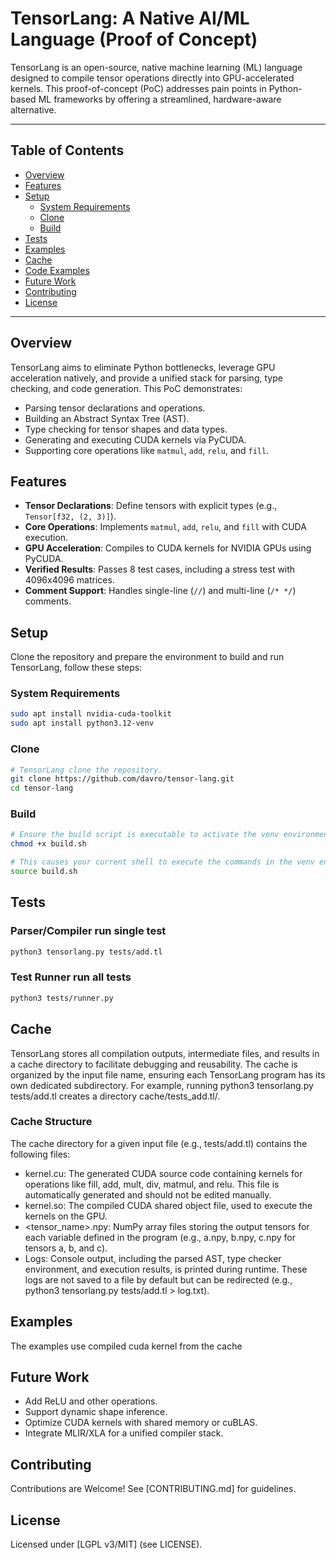 # TensorLang: A Native AI/ML Language (Proof of Concept)

TensorLang is an open-source, native machine learning (ML) language designed to compile tensor operations directly into GPU-accelerated kernels. This proof-of-concept (PoC) addresses pain points in Python-based ML frameworks by offering a streamlined, hardware-aware alternative.

---
## Table of Contents
- [Overview](#overview)
- [Features](#features)
- [Setup](#setup)
  - [System Requirements](#system-requirements)
  - [Clone](#clone)
  - [Build](#build)
- [Tests](#tests)
- [Examples](#examples)
- [Cache](#cache)
- [Code Examples](#code-examples)
- [Future Work](#future-work)
- [Contributing](#contributing)
- [License](#license)

---

## Overview
TensorLang aims to eliminate Python bottlenecks, leverage GPU acceleration natively, and provide a unified stack for parsing, type checking, and code generation. This PoC demonstrates:
- Parsing tensor declarations and operations.
- Building an Abstract Syntax Tree (AST).
- Type checking for tensor shapes and data types.
- Generating and executing CUDA kernels via PyCUDA.
- Supporting core operations like `matmul`, `add`, `relu`, and `fill`.

## Features
- **Tensor Declarations**: Define tensors with explicit types (e.g., `Tensor[f32, (2, 3)]`).
- **Core Operations**: Implements `matmul`, `add`, `relu`, and `fill` with CUDA execution.
- **GPU Acceleration**: Compiles to CUDA kernels for NVIDIA GPUs using PyCUDA.
- **Verified Results**: Passes 8 test cases, including a stress test with 4096x4096 matrices.
- **Comment Support**: Handles single-line (`//`) and multi-line (`/* */`) comments.

## Setup
Clone the repository and prepare the environment to build and run TensorLang, follow these steps:

### System Requirements
```bash
sudo apt install nvidia-cuda-toolkit
sudo apt install python3.12-venv
```

### Clone
```bash
# TensorLang clone the repository.
git clone https://github.com/davro/tensor-lang.git
cd tensor-lang
```

### Build
```bash
# Ensure the build script is executable to activate the venv environment.
chmod +x build.sh

# This causes your current shell to execute the commands in the venv environment.
source build.sh
```

## Tests

### Parser/Compiler run single test
```bash
python3 tensorlang.py tests/add.tl
```

### Test Runner run all tests
```bash
python3 tests/runner.py
```

## Cache 
TensorLang stores all compilation outputs, intermediate files, and results in a cache directory to facilitate debugging and reusability. The cache is organized by the input file name, ensuring each TensorLang program has its own dedicated subdirectory. For example, running python3 tensorlang.py tests/add.tl creates a directory cache/tests_add.tl/.

### Cache Structure
The cache directory for a given input file (e.g., tests/add.tl) contains the following files:
 * kernel.cu: The generated CUDA source code containing kernels for operations like fill, add, mult, div, matmul, and relu. This file is automatically generated and should not be edited manually.
* kernel.so: The compiled CUDA shared object file, used to execute the kernels on the GPU.
* <tensor_name>.npy: NumPy array files storing the output tensors for each variable defined in the program (e.g., a.npy, b.npy, c.npy for tensors a, b, and c).
* Logs: Console output, including the parsed AST, type checker environment, and execution results, is printed during runtime. These logs are not saved to a file by default but can be redirected (e.g., python3 tensorlang.py tests/add.tl > log.txt).



## Examples
The examples use compiled cuda kernel from the cache


## Future Work
 * Add ReLU and other operations.
 * Support dynamic shape inference.
 * Optimize CUDA kernels with shared memory or cuBLAS.
 * Integrate MLIR/XLA for a unified compiler stack.

## Contributing

Contributions are Welcome! See [CONTRIBUTING.md] for guidelines.

## License
Licensed under [LGPL v3/MIT] (see LICENSE).